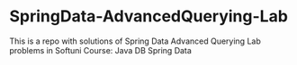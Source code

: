# SpringData-AdvancedQuerying-Lab
This is a repo with solutions of Spring Data Advanced Querying Lab problems in Softuni Course: Java DB Spring Data
